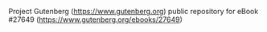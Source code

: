 Project Gutenberg (https://www.gutenberg.org) public repository for eBook #27649 (https://www.gutenberg.org/ebooks/27649)
